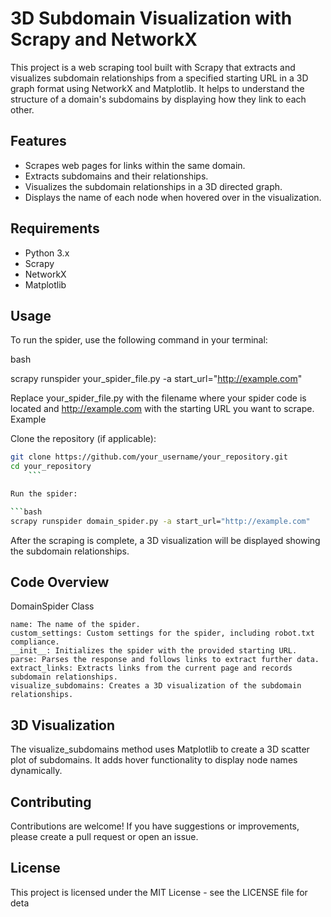 # 3D Subdomain Visualization with Scrapy and NetworkX

This project is a web scraping tool built with Scrapy that extracts and visualizes subdomain relationships from a specified starting URL in a 3D graph format using NetworkX and Matplotlib. It helps to understand the structure of a domain's subdomains by displaying how they link to each other.

## Features

- Scrapes web pages for links within the same domain.
- Extracts subdomains and their relationships.
- Visualizes the subdomain relationships in a 3D directed graph.
- Displays the name of each node when hovered over in the visualization.

## Requirements

- Python 3.x
- Scrapy
- NetworkX
- Matplotlib

## Usage

To run the spider, use the following command in your terminal:

bash

scrapy runspider your_spider_file.py -a start_url="http://example.com"

Replace your_spider_file.py with the filename where your spider code is located and http://example.com with the starting URL you want to scrape.
Example

Clone the repository (if applicable):

```bash
git clone https://github.com/your_username/your_repository.git
cd your_repository
    ```

Run the spider:

```bash
scrapy runspider domain_spider.py -a start_url="http://example.com"
```

After the scraping is complete, a 3D visualization will be displayed showing the subdomain relationships.

## Code Overview
DomainSpider Class

    name: The name of the spider.
    custom_settings: Custom settings for the spider, including robot.txt compliance.
    __init__: Initializes the spider with the provided starting URL.
    parse: Parses the response and follows links to extract further data.
    extract_links: Extracts links from the current page and records subdomain relationships.
    visualize_subdomains: Creates a 3D visualization of the subdomain relationships.

## 3D Visualization

The visualize_subdomains method uses Matplotlib to create a 3D scatter plot of subdomains. It adds hover functionality to display node names dynamically.

## Contributing

Contributions are welcome! If you have suggestions or improvements, please create a pull request or open an issue.

## License

This project is licensed under the MIT License - see the LICENSE file for deta
